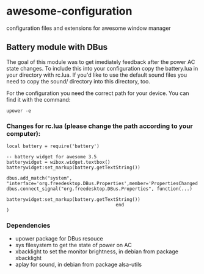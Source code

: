 # awesome-configuration
configuration files and extensions for awesome window manager

## Battery module with DBus
The goal of this module was to get imediately feedback after the power AC state changes.
To include this into your configuration copy the battery.lua in your directory with rc.lua.
If you'd like to use the default sound files you need to copy the sound/ directory into this directory, too.

For the configuration you need the correct path for your device. You can find it with the command:
```
upower -e
```


### Changes for rc.lua (please change the path according to your computer):
```
local battery = require('battery')

-- battery widget for awesome 3.5
batterywidget = wibox.widget.textbox()
batterywidget:set_markup(battery.getTextString())

dbus.add_match("system", "interface='org.freedesktop.DBus.Properties',member='PropertiesChanged',path='/org/freedesktop/UPower/devices/battery_CMB1'")
dbus.connect_signal("org.freedesktop.DBus.Properties", function(...)
                                           batterywidget:set_markup(battery.getTextString())
                                        end
)

```

### Dependencies
- upower package for DBus resouce
- sys filesystem to get the state of power on AC
- xbacklight to set the monitor brightness, in debian from package xbacklight
- aplay for sound, in debian from package alsa-utils




